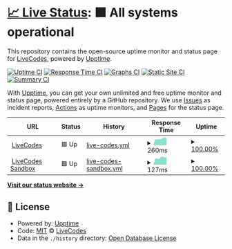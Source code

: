 # [📈 Live Status](https://live-codes.github.io/upptime): <!--live status--> **🟩 All systems operational**

This repository contains the open-source uptime monitor and status page for [LiveCodes](https://livecodes.io/), powered by [Upptime](https://github.com/upptime/upptime).

[![Uptime CI](https://github.com/live-codes/upptime/workflows/Uptime%20CI/badge.svg)](https://github.com/live-codes/upptime/actions?query=workflow%3A%22Uptime+CI%22)
[![Response Time CI](https://github.com/live-codes/upptime/workflows/Response%20Time%20CI/badge.svg)](https://github.com/live-codes/upptime/actions?query=workflow%3A%22Response+Time+CI%22)
[![Graphs CI](https://github.com/live-codes/upptime/workflows/Graphs%20CI/badge.svg)](https://github.com/live-codes/upptime/actions?query=workflow%3A%22Graphs+CI%22)
[![Static Site CI](https://github.com/live-codes/upptime/workflows/Static%20Site%20CI/badge.svg)](https://github.com/live-codes/upptime/actions?query=workflow%3A%22Static+Site+CI%22)
[![Summary CI](https://github.com/live-codes/upptime/workflows/Summary%20CI/badge.svg)](https://github.com/live-codes/upptime/actions?query=workflow%3A%22Summary+CI%22)

With [Upptime](https://upptime.js.org), you can get your own unlimited and free uptime monitor and status page, powered entirely by a GitHub repository. We use [Issues](https://github.com/live-codes/upptime/issues) as incident reports, [Actions](https://github.com/live-codes/upptime/actions) as uptime monitors, and [Pages](https://live-codes.github.io/upptime) for the status page.

<!--start: status pages-->
<!-- This summary is generated by Upptime (https://github.com/upptime/upptime) -->
<!-- Do not edit this manually, your changes will be overwritten -->
<!-- prettier-ignore -->
| URL | Status | History | Response Time | Uptime |
| --- | ------ | ------- | ------------- | ------ |
| <img alt="" src="https://icons.duckduckgo.com/ip3/livecodes.io.ico" height="13"> [LiveCodes](https://livecodes.io) | 🟩 Up | [live-codes.yml](https://github.com/live-codes/upptime/commits/HEAD/history/live-codes.yml) | <details><summary><img alt="Response time graph" src="./graphs/live-codes/response-time-week.png" height="20"> 260ms</summary><br><a href="https://status.livecodes.io/history/live-codes"><img alt="Response time 182" src="https://img.shields.io/endpoint?url=https%3A%2F%2Fraw.githubusercontent.com%2Flive-codes%2Fupptime%2FHEAD%2Fapi%2Flive-codes%2Fresponse-time.json"></a><br><a href="https://status.livecodes.io/history/live-codes"><img alt="24-hour response time 279" src="https://img.shields.io/endpoint?url=https%3A%2F%2Fraw.githubusercontent.com%2Flive-codes%2Fupptime%2FHEAD%2Fapi%2Flive-codes%2Fresponse-time-day.json"></a><br><a href="https://status.livecodes.io/history/live-codes"><img alt="7-day response time 260" src="https://img.shields.io/endpoint?url=https%3A%2F%2Fraw.githubusercontent.com%2Flive-codes%2Fupptime%2FHEAD%2Fapi%2Flive-codes%2Fresponse-time-week.json"></a><br><a href="https://status.livecodes.io/history/live-codes"><img alt="30-day response time 245" src="https://img.shields.io/endpoint?url=https%3A%2F%2Fraw.githubusercontent.com%2Flive-codes%2Fupptime%2FHEAD%2Fapi%2Flive-codes%2Fresponse-time-month.json"></a><br><a href="https://status.livecodes.io/history/live-codes"><img alt="1-year response time 185" src="https://img.shields.io/endpoint?url=https%3A%2F%2Fraw.githubusercontent.com%2Flive-codes%2Fupptime%2FHEAD%2Fapi%2Flive-codes%2Fresponse-time-year.json"></a></details> | <details><summary><a href="https://status.livecodes.io/history/live-codes">100.00%</a></summary><a href="https://status.livecodes.io/history/live-codes"><img alt="All-time uptime 100.00%" src="https://img.shields.io/endpoint?url=https%3A%2F%2Fraw.githubusercontent.com%2Flive-codes%2Fupptime%2FHEAD%2Fapi%2Flive-codes%2Fuptime.json"></a><br><a href="https://status.livecodes.io/history/live-codes"><img alt="24-hour uptime 100.00%" src="https://img.shields.io/endpoint?url=https%3A%2F%2Fraw.githubusercontent.com%2Flive-codes%2Fupptime%2FHEAD%2Fapi%2Flive-codes%2Fuptime-day.json"></a><br><a href="https://status.livecodes.io/history/live-codes"><img alt="7-day uptime 100.00%" src="https://img.shields.io/endpoint?url=https%3A%2F%2Fraw.githubusercontent.com%2Flive-codes%2Fupptime%2FHEAD%2Fapi%2Flive-codes%2Fuptime-week.json"></a><br><a href="https://status.livecodes.io/history/live-codes"><img alt="30-day uptime 100.00%" src="https://img.shields.io/endpoint?url=https%3A%2F%2Fraw.githubusercontent.com%2Flive-codes%2Fupptime%2FHEAD%2Fapi%2Flive-codes%2Fuptime-month.json"></a><br><a href="https://status.livecodes.io/history/live-codes"><img alt="1-year uptime 100.00%" src="https://img.shields.io/endpoint?url=https%3A%2F%2Fraw.githubusercontent.com%2Flive-codes%2Fupptime%2FHEAD%2Fapi%2Flive-codes%2Fuptime-year.json"></a></details>
| <img alt="" src="https://icons.duckduckgo.com/ip3/livecodes-sandbox.pages.dev.ico" height="13"> [LiveCodes Sandbox](https://livecodes-sandbox.pages.dev/v6/result) | 🟩 Up | [live-codes-sandbox.yml](https://github.com/live-codes/upptime/commits/HEAD/history/live-codes-sandbox.yml) | <details><summary><img alt="Response time graph" src="./graphs/live-codes-sandbox/response-time-week.png" height="20"> 127ms</summary><br><a href="https://status.livecodes.io/history/live-codes-sandbox"><img alt="Response time 142" src="https://img.shields.io/endpoint?url=https%3A%2F%2Fraw.githubusercontent.com%2Flive-codes%2Fupptime%2FHEAD%2Fapi%2Flive-codes-sandbox%2Fresponse-time.json"></a><br><a href="https://status.livecodes.io/history/live-codes-sandbox"><img alt="24-hour response time 146" src="https://img.shields.io/endpoint?url=https%3A%2F%2Fraw.githubusercontent.com%2Flive-codes%2Fupptime%2FHEAD%2Fapi%2Flive-codes-sandbox%2Fresponse-time-day.json"></a><br><a href="https://status.livecodes.io/history/live-codes-sandbox"><img alt="7-day response time 127" src="https://img.shields.io/endpoint?url=https%3A%2F%2Fraw.githubusercontent.com%2Flive-codes%2Fupptime%2FHEAD%2Fapi%2Flive-codes-sandbox%2Fresponse-time-week.json"></a><br><a href="https://status.livecodes.io/history/live-codes-sandbox"><img alt="30-day response time 128" src="https://img.shields.io/endpoint?url=https%3A%2F%2Fraw.githubusercontent.com%2Flive-codes%2Fupptime%2FHEAD%2Fapi%2Flive-codes-sandbox%2Fresponse-time-month.json"></a><br><a href="https://status.livecodes.io/history/live-codes-sandbox"><img alt="1-year response time 144" src="https://img.shields.io/endpoint?url=https%3A%2F%2Fraw.githubusercontent.com%2Flive-codes%2Fupptime%2FHEAD%2Fapi%2Flive-codes-sandbox%2Fresponse-time-year.json"></a></details> | <details><summary><a href="https://status.livecodes.io/history/live-codes-sandbox">100.00%</a></summary><a href="https://status.livecodes.io/history/live-codes-sandbox"><img alt="All-time uptime 99.99%" src="https://img.shields.io/endpoint?url=https%3A%2F%2Fraw.githubusercontent.com%2Flive-codes%2Fupptime%2FHEAD%2Fapi%2Flive-codes-sandbox%2Fuptime.json"></a><br><a href="https://status.livecodes.io/history/live-codes-sandbox"><img alt="24-hour uptime 100.00%" src="https://img.shields.io/endpoint?url=https%3A%2F%2Fraw.githubusercontent.com%2Flive-codes%2Fupptime%2FHEAD%2Fapi%2Flive-codes-sandbox%2Fuptime-day.json"></a><br><a href="https://status.livecodes.io/history/live-codes-sandbox"><img alt="7-day uptime 100.00%" src="https://img.shields.io/endpoint?url=https%3A%2F%2Fraw.githubusercontent.com%2Flive-codes%2Fupptime%2FHEAD%2Fapi%2Flive-codes-sandbox%2Fuptime-week.json"></a><br><a href="https://status.livecodes.io/history/live-codes-sandbox"><img alt="30-day uptime 100.00%" src="https://img.shields.io/endpoint?url=https%3A%2F%2Fraw.githubusercontent.com%2Flive-codes%2Fupptime%2FHEAD%2Fapi%2Flive-codes-sandbox%2Fuptime-month.json"></a><br><a href="https://status.livecodes.io/history/live-codes-sandbox"><img alt="1-year uptime 99.99%" src="https://img.shields.io/endpoint?url=https%3A%2F%2Fraw.githubusercontent.com%2Flive-codes%2Fupptime%2FHEAD%2Fapi%2Flive-codes-sandbox%2Fuptime-year.json"></a></details>

<!--end: status pages-->

[**Visit our status website →**](https://live-codes.github.io/upptime)

## 📄 License

- Powered by: [Upptime](https://github.com/upptime/upptime)
- Code: [MIT](./LICENSE) © [LiveCodes](https://livecodes.io/)
- Data in the `./history` directory: [Open Database License](https://opendatacommons.org/licenses/odbl/1-0/)
